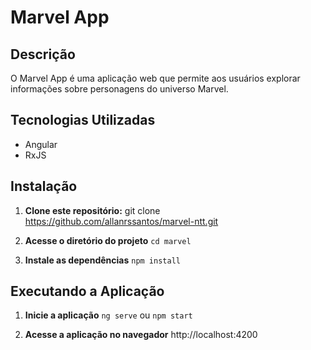 # Marvel App

## Descrição
O Marvel App é uma aplicação web que permite aos usuários explorar informações sobre personagens do universo Marvel.

## Tecnologias Utilizadas
- Angular
- RxJS

## Instalação
1. **Clone este repositório:**
    git clone https://github.com/allanrssantos/marvel-ntt.git

2. **Acesse o diretório do projeto**
    `cd marvel`

3. **Instale as dependências**
    `npm install`

## Executando a Aplicação
1. **Inicie a aplicação**
    `ng serve` ou `npm start`

2. **Acesse a aplicação no navegador**
    http://localhost:4200
